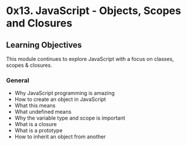 # 0x13. JavaScript - Objects, Scopes and Closures

## Learning Objectives
This module continues to explore JavaScript with a focus on classes, scopes & closures.

### General
- Why JavaScript programming is amazing
- How to create an object in JavaScript
- What this means
- What undefined means
- Why the variable type and scope is important
- What is a closure
- What is a prototype
- How to inherit an object from another
